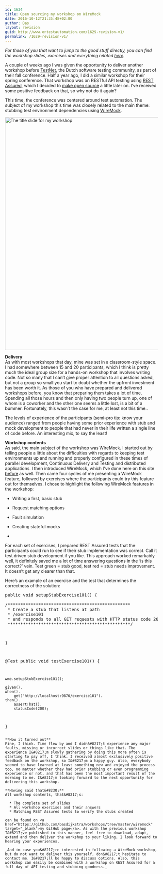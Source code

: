 ```yaml
---
id: 1634
title: Open sourcing my workshop on WireMock
date: 2016-10-12T21:35:48+02:00
author: Bas
layout: revision
guid: http://www.ontestautomation.com/1629-revision-v1/
permalink: /1629-revision-v1/
---
```

_For those of you that want to jump to the good stuff directly, you can find the workshop slides, exercises and everything related <a href="https://github.com/basdijkstra/workshops/tree/master/wiremock" target="_blank">here</a>._

A couple of weeks ago I was given the opportunity to deliver another workshop before <a href="https://www.testnet.org/testnet/home" target="_blank">TestNet</a>, the Dutch software testing community, as part of their fall conference. Half a year ago, I did a similar workshop for their spring conference. That workshop was on RESTful API testing using <a href="http://rest-assured.io" target="_blank">REST Assured</a>, which I decided to <a href="http://www.ontestautomation.com/open-sourcing-my-workshop-an-experiment/" target="_blank">make open source</a> a little later on. I&#8217;ve received some positive feedback on that, so why not do it again?

This time, the conference was centered around test automation. The subject of my workshop this time was closely related to the main theme: stubbing test environment dependencies using <a href="http://wiremock.org" target="_blank">WireMock</a>.

<a href="http://www.ontestautomation.com/?attachment_id=1630" rel="attachment wp-att-1630"><img src="http://www.ontestautomation.com/wp-content/uploads/2016/10/workshop_title_slide-1024x768.jpeg" alt="The title slide for my workshop" width="1024" height="768" class="aligncenter size-large wp-image-1630" srcset="https://www.ontestautomation.com/wp-content/uploads/2016/10/workshop_title_slide-1024x768.jpeg 1024w, https://www.ontestautomation.com/wp-content/uploads/2016/10/workshop_title_slide-300x225.jpeg 300w, https://www.ontestautomation.com/wp-content/uploads/2016/10/workshop_title_slide-768x576.jpeg 768w" sizes="(max-width: 1024px) 100vw, 1024px" /></a>

**Delivery**  
As with most workshops that day, mine was set in a classroom-style space. I had somewhere between 15 and 20 participants, which I think is pretty much the ideal group size for a hands-on workshop that involves writing code. Not so many that I can&#8217;t give proper attention to all questions asked, but not a group so small you start to doubt whether the upfront investment has been worth it. As those of you who have prepared and delivered workshops before, you know that preparing them takes a lot of time. Spending all those hours and then only having two people turn up, one of whom is a coworker and the other one seems a little lost, is a bit of a bummer. Fortunately, this wasn&#8217;t the case for me, at least not this time..

The levels of experience of the participants (semi-pro tip: know your audience) ranged from people having some prior experience with stub and mock development to people that had never in their life written a single line of code before. An interesting mix, to say the least!

**Workshop contents**  
As said, the main subject of the workshop was WireMock. I started out by telling people a little about the difficulties with regards to keeping test environments up and running and properly configured in these times of parallel development, Continuous Delivery and Testing and distributed applications. I then introduced WireMock, which I&#8217;ve done here on this site <a href="http://www.ontestautomation.com/getting-started-with-wiremock/" target="_blank">before</a> as well. Then came four cycles of me presenting a WireMock feature, followed by exercises where the participants could try this feature out for themselves. I chose to highlight the following WireMock features in the workshop:

  * Writing a first, basic stub
  * Request matching options
  * Fault simulation
  * Creating stateful mocks
  * </ul> 
    For each set of exercises, I prepared REST Assured tests that the participants could run to see if their stub implementation was correct. Call it test driven stub development if you like. This approach worked remarkably well, it definitely saved me a lot of time answering questions in the &#8216;is this correct?&#8217; vein. Test green = stub good, test red = stub needs improvement. It doesn&#8217;t get any clearer than that.
    
    Here&#8217;s an example of an exercise and the test that determines the correctness of the solution:
    
    <pre class="brush: java; gutter: false">public void setupStubExercise101() {

	/************************************************
	 * Create a stub that listens at path
	 * /exercise101
	 * and responds to all GET requests with HTTP status code 200
	 ************************************************/
}

@Test
public void testExercise101() {
        
    wme.setupStubExercise101();
	         
    given().
    when().
        get("http://localhost:9876/exercise101").
    then().
        assertThat().
        statusCode(200);
}</pre>
    
    **How it turned out**  
    Fine, I think. Time flew by and I didn&#8217;t experience any major faults, missing or incorrect slides or things like that. The experience I&#8217;m slowly gathering by doing this more often is starting to pay off, I think. I received almost exclusively positive feedback on the workshop, so I&#8217;m a happy guy. Also, everybody seemed to have learned at least something new and enjoyed the process too, no matter whether they had prior stubbing or even programming experience or not, and that has been the most important result of the morning to me. I&#8217;m looking forward to the next opportunity for delivering this workshop.
    
    **Having said that&#8230;**  
    All workshop contents, that&#8217;s:
    
      * The complete set of slides
      * All workshop exercises and their answers
      * Matching REST Assured tests to verify the stubs created
    
    can be found on <a href="https://github.com/basdijkstra/workshops/tree/master/wiremock" target="_blank">my GitHub page</a>. As with the previous workshop I&#8217;ve published in this manner, feel free to download, adapt, extend and then deliver the workshop to your liking. I look forward to hearing your experiences.
    
    _And in case you&#8217;re interested in following a WireMock workshop, but do not want to deliver this yourself, don&#8217;t hesitate to contact me. I&#8217;ll be happy to discuss options. Also, this workshop can easily be combined with a workshop on REST Assured for a full day of API testing and stubbing goodness._